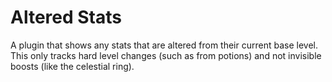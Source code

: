 # Altered Stats
A plugin that shows any stats that are altered from their current base level. This only tracks hard level changes (such as from potions) and not invisible boosts (like the celestial ring).